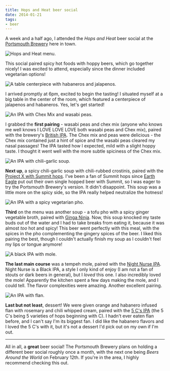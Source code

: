 ```yaml
---
title: Hops and Heat beer social
date: 2014-01-21
tags:
- beer
---
```

A week and a half ago, I attended the *Hops and Heat* beer social at the [Portsmouth Brewery](https://portsmouthbrewery.com) here in town.

![Hops and Heat menu.](../../images/hops-list.jpg "Hops and Heat, with meatless options!")

This social paired spicy hot foods with hoppy beers, which go together nicely! I was excited to attend, especially since the dinner included vegetarian options!

![A table centerpiece with habaneros and jalapenos.](../../images/hops-centerpiece.jpg "Appropriate centerpiece for a hot and spicy dinner!")

I arrived promptly at 6pm, excited to begin the tasting! I situated myself at a big table in the center of the room, which featured a centerpiece of jalapenos and habaneros. Yes, let's get started!

![An IPA with Chex Mix and wasabi peas.](../../images/hops-wasabi.jpg "Chex Mix, wasabi peas, and British IPA.")

I grabbed the **first pairing** - wasabi peas and chex mix (anyone who knows me well knows I LOVE LOVE LOVE both wasabi peas and Chex mix), paired with the brewery's [British IPA](https://beeradvocate.com/beer/profile/596/110095). The Chex mix and peas were delicious - the Chex mix contained just a hint of spice and the wasabi peas cleared my nasal passages! The IPA tasted how I expected, mild with a slight hoppy taste. I thought it went well with the more subtle spiciness of the Chex mix.

![An IPA with chili-garlic soup.](../../images/hops-garlicsoup-01.jpg "Chili-garlic soup with Project X: Summit. A fabulous pairing!")

**Next up**, a spicy chili-garlic soup with chili-rubbed crostinis, paired with the [Project X with Summit hops](https://beeradvocate.com/beer/profile/596/110557). I've been a fan of Summit hops since [Earth Eagle](https://eartheaglebrewery.com) put out their own single hopped beer with Summit, so I was eager to try the Portsmouth Brewery's version. It didn't disappoint. This soup was a little more on the spicy side, so the IPA really helped neutralize the hotness!

![An IPA with a spicy vegetarian pho.](../../images/hops-pho.jpg "THIS pho was spicy. Hoo-boy. The Ginga Ninja helped the pain.")

**Third** on the menu was another soup - a tofu pho with a spicy ginger vegetable broth, paired with [Ginga Ninja](https://beeradvocate.com/beer/profile/596/70849). Now, this soup knocked my taste buds out of the water and I had to take breaks from eating it, because it was almost *too* hot and spicy! This beer went perfectly with this meal, with the spices in the pho complementing the gingery spices of the beer. I liked this pairing the best, though I couldn't actually finish my soup as I couldn't feel my lips or tongue anymore!

![A black IPA with mole.](../../images/hops-mole.jpg "Mole! With a delicious sample of Night Nurse!")

**The last main course** was a tempeh mole, paired with the [Night Nurse IPA](https://beeradvocate.com/beer/profile/596/110000). Night Nurse is a Black IPA, a style I only kind of enjoy (I am not a fan of stouts or dark beers in general), but I *loved* this one. I also incredibly loved the mole! Apparently the kitchen spent a few days making the mole, and I could tell. The flavor complexities were amazing. Another excellent pairing.

![An IPA with flan.](../../images/hops-flan.jpg "Dessert time, complete with some 5 C's!")

**Last but not least**, dessert! We were given orange and habanero infused flan with rosemary and chili whipped cream, paired with the [5 C's IPA](https://beeradvocate.com/beer/profile/596/44727) (the 5 C's being 5 varieties of hops beginning with C). I hadn't ever eaten flan before, and I can't say I'm its biggest fan. I did like the habanero flavors and I loved the 5 C's with it, but it's not a dessert I'd pick out on my own if I'm out.

***

All in all, a **great** beer social! The Portsmouth Brewery plans on holding a different beer social roughly once a month, with the next one being *Beers Around the World* on February 12th. If you're in the area, I highly recommend checking this out.
